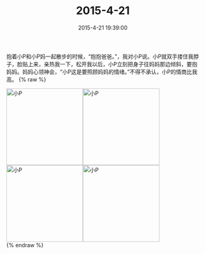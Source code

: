 ﻿---
title: 2015-4-21
date: 2015-4-21 19:39:00
tags:
categories: 爸爸
---
抱着小P和小P妈一起散步的时候，“抱抱爸爸。”，我对小P说。小P就双手搂住我脖子，脸贴上来，亲热我一下，松开我以后，小P立刻把身子往妈妈那边倾斜，要抱妈妈。妈妈心领神会，“小P这是要照顾妈妈的情绪。”不得不承认，小P的情商比我高。
{% raw %}
<div style="width:500 px">
<div style="float:left; width:100 px"><img src="/2015-4-21-1/4065dfcbjw1erdfafj1v1j218g0xcke5.jpg" width="200" alt="小P"></div>
<div style="float:left; width:100 px"><img src="/2015-4-21-1/4065dfcbjw1erdfaro4r6j218g0xcqol.jpg" width="200" alt="小P"></div>
<div style="float:left; width:100 px"><img src="/2015-4-21-1/4065dfcbjw1erdfatjgqzj218g0xch8b.jpg" width="200" alt="小P"></div>
<div style="float:left; width:100 px"><img src="/2015-4-21-1/4065dfcbjw1erdfaukzrjj20xc18gn8a.jpg" width="200" alt="小P"></div>
<div style="clear:both"></div>
</div>
{% endraw %}